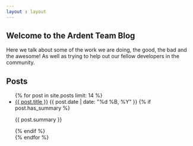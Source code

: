 ```yaml
---
layout : layout
---
```


<div>
	<h2>Welcome to the Ardent Team Blog</h2>
	<p>Here we talk about some of the work we are doing, the good, the bad and the awesome! As well as trying to help out our fellow developers in the community. </p>
</div>

<div class="post">
    <h2>Posts</h2>
    <ul id="archive">
        {% for post in site.posts limit: 14 %}
		    <li>
			    <a href="{{ post.url }}">{{ post.title }}</a>
			    <span class="date">{{ post.date | date: "%d %B, %Y" }}</span>
                {% if post.has_summary %}<p>{{ post.summary }}</p>{% endif %}
		    </li>
        {% endfor %}
    </ul>
</div>